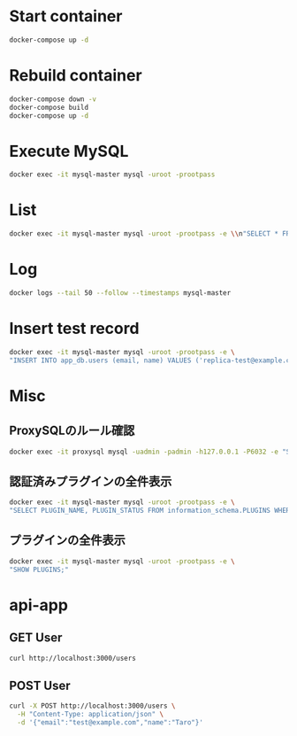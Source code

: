 # Start container
```bash
docker-compose up -d
```

# Rebuild container

```bash
docker-compose down -v
docker-compose build
docker-compose up -d
```

# Execute MySQL

```bash
docker exec -it mysql-master mysql -uroot -prootpass
```
# List
```bash
docker exec -it mysql-master mysql -uroot -prootpass -e \\n"SELECT * FROM app_db.users;"
```

# Log

```bash
docker logs --tail 50 --follow --timestamps mysql-master
```

# Insert test record

```bash
docker exec -it mysql-master mysql -uroot -prootpass -e \
"INSERT INTO app_db.users (email, name) VALUES ('replica-test@example.com', 'Rep Test');"
```

# Misc
## ProxySQLのルール確認

```bash
docker exec -it proxysql mysql -uadmin -padmin -h127.0.0.1 -P6032 -e "SELECT * FROM stats_mysql_query_rules;"
```

## 認証済みプラグインの全件表示

```bash
docker exec -it mysql-master mysql -uroot -prootpass -e \
"SELECT PLUGIN_NAME, PLUGIN_STATUS FROM information_schema.PLUGINS WHERE PLUGIN_TYPE='AUTHENTICATION';"
```

## プラグインの全件表示

```bash
docker exec -it mysql-master mysql -uroot -prootpass -e \
"SHOW PLUGINS;"
```

# api-app

## GET User

```bash
curl http://localhost:3000/users
```

## POST User

```bash
curl -X POST http://localhost:3000/users \
  -H "Content-Type: application/json" \
  -d '{"email":"test@example.com","name":"Taro"}'
```